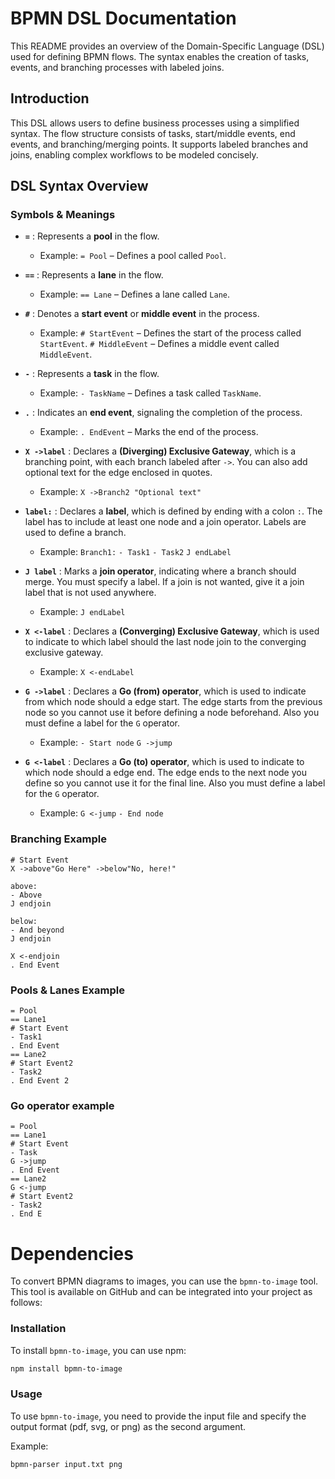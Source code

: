 # BPMN DSL Documentation

This README provides an overview of the Domain-Specific Language (DSL) used for defining BPMN flows. The syntax enables the creation of tasks, events, and branching processes with labeled joins.

## Introduction

This DSL allows users to define business processes using a simplified syntax. The flow structure consists of tasks, start/middle events, end events, and branching/merging points. It supports labeled branches and joins, enabling complex workflows to be modeled concisely.

## DSL Syntax Overview

### Symbols & Meanings

- **`=`** : Represents a **pool** in the flow.
  - Example:
    `= Pool` – Defines a pool called `Pool`.

- **`==`** : Represents a **lane** in the flow.
  - Example:
    `== Lane` – Defines a lane called `Lane`.

- **`#`** : Denotes a **start event** or **middle event** in the process.
  - Example:
    `# StartEvent` – Defines the start of the process called `StartEvent`.
    `# MiddleEvent` – Defines a middle event called `MiddleEvent`.

- **`-`** : Represents a **task** in the flow.
  - Example:
    `- TaskName` – Defines a task called `TaskName`.

- **`.`** : Indicates an **end event**, signaling the completion of the process.
  - Example:
    `. EndEvent` – Marks the end of the process.

- **`X ->label`** : Declares a **(Diverging) Exclusive Gateway**, which is a branching point, with each branch labeled after `->`. You can also add optional text for the edge enclosed in quotes.
  - Example:
    `X ->Branch2 "Optional text"`

- **`label:`** : Declares a **label**, which is defined by ending with a colon `:`. The label has to include at least one node and a join operator. Labels are used to define a branch.
  - Example:
  `Branch1:`
  `- Task1`
  `- Task2`
  `J endLabel`

- **`J label`** : Marks a **join operator**, indicating where a branch should merge. You must specify a label. If a join is not wanted, give it a join label that is not used anywhere.
  - Example:
    `J endLabel`

- **`X <-label`** : Declares a **(Converging) Exclusive Gateway**, which is used to indicate to which label should the last node join to the converging exclusive gateway.
  - Example:
    `X <-endLabel`

- **`G ->label`** : Declares a **Go (from) operator**, which is used to indicate from which node should a edge start. The edge starts from the previous node so you cannot use it before defining a node beforehand. Also you must define a label for the `G` operator.
  - Example:
    `- Start node`
    `G ->jump`

- **`G <-label`** : Declares a **Go (to) operator**, which is used to indicate to which node should a edge end. The edge ends to the next node you define so you cannot use it for the final line. Also you must define a label for the `G` operator.
  - Example:
    `G <-jump`
    `- End node`

### Branching Example

```plaintext
# Start Event
X ->above"Go Here" ->below"No, here!"

above:
- Above
J endjoin

below:
- And beyond
J endjoin

X <-endjoin
. End Event
```

### Pools & Lanes Example

```plaintext
= Pool
== Lane1
# Start Event
- Task1
. End Event
== Lane2
# Start Event2
- Task2
. End Event 2
```

### Go operator example

```plaintext
= Pool
== Lane1
# Start Event
- Task
G ->jump
. End Event
== Lane2
G <-jump
# Start Event2
- Task2
. End E
```


# Dependencies
To convert BPMN diagrams to images, you can use the `bpmn-to-image` tool. This tool is available on GitHub and can be integrated into your project as follows:

### Installation

To install `bpmn-to-image`, you can use npm:

```sh
npm install bpmn-to-image
```

### Usage
To use `bpmn-to-image`, you need to provide the input file and specify the output format (pdf, svg, or png) as the second argument.

Example:
```sh
bpmn-parser input.txt png
```
